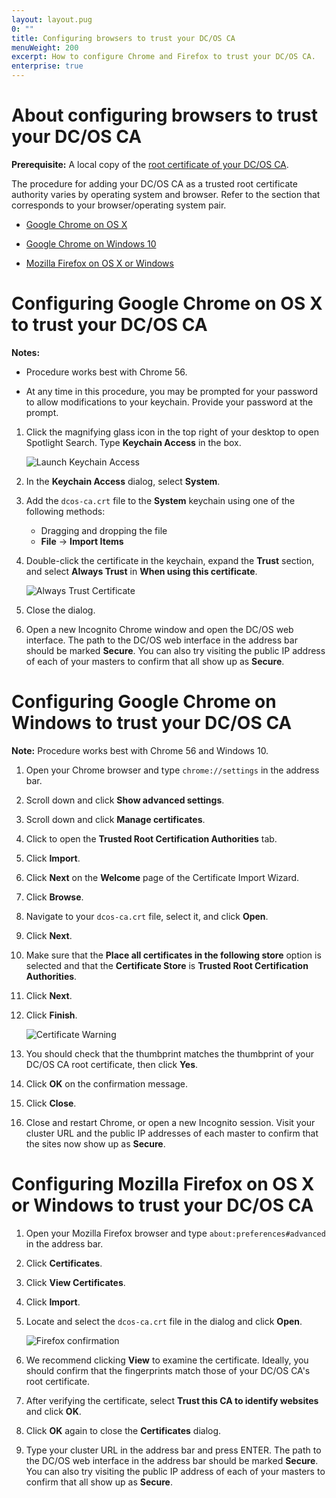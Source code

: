 ```yaml
---
layout: layout.pug
0: ""
title: Configuring browsers to trust your DC/OS CA
menuWeight: 200
excerpt: How to configure Chrome and Firefox to trust your DC/OS CA.
enterprise: true
---
```

# About configuring browsers to trust your DC/OS CA

**Prerequisite:** A local copy of the [root certificate of your DC/OS CA](/1.10/security/ent/tls-ssl/get-cert/).

The procedure for adding your DC/OS CA as a trusted root certificate authority varies by operating system and browser. Refer to the section that corresponds to your browser/operating system pair.

- [Google Chrome on OS X](#osx-chrome)

- [Google Chrome on Windows 10](#win-chrome)

- [Mozilla Firefox on OS X or Windows](#osx-win-firefox)

# <a name="osx-chrome"></a>Configuring Google Chrome on OS X to trust your DC/OS CA

**Notes:**

- Procedure works best with Chrome 56.

- At any time in this procedure, you may be prompted for your password to allow modifications to your keychain. Provide your password at the prompt.

1. Click the magnifying glass icon in the top right of your desktop to open Spotlight Search. Type **Keychain Access** in the box.
    
    ![Launch Keychain Access](/1.10/img/osx-chrome-launch-keychain.png)

2. In the **Keychain Access** dialog, select **System**.

3. Add the `dcos-ca.crt` file to the **System** keychain using one of the following methods:
    
    - Dragging and dropping the file
    - **File** -> **Import Items** 

4. Double-click the certificate in the keychain, expand the **Trust** section, and select **Always Trust** in **When using this certificate**.
    
    ![Always Trust Certificate](/1.10/img/osx-chrome-always-trust.png)

5. Close the dialog.

6. Open a new Incognito Chrome window and open the DC/OS web interface. The path to the DC/OS web interface in the address bar should be marked **Secure**. You can also try visiting the public IP address of each of your masters to confirm that all show up as **Secure**.

# <a name="win-chrome"></a>Configuring Google Chrome on Windows to trust your DC/OS CA

**Note:** Procedure works best with Chrome 56 and Windows 10.

1. Open your Chrome browser and type `chrome://settings` in the address bar.

2. Scroll down and click **Show advanced settings**.

3. Scroll down and click **Manage certificates**.

4. Click to open the **Trusted Root Certification Authorities** tab.

5. Click **Import**.

6. Click **Next** on the **Welcome** page of the Certificate Import Wizard.

7. Click **Browse**.

8. Navigate to your `dcos-ca.crt` file, select it, and click **Open**.

9. Click **Next**.

10. Make sure that the **Place all certificates in the following store** option is selected and that the **Certificate Store** is **Trusted Root Certification Authorities**.

11. Click **Next**.

12. Click **Finish**.
    
    ![Certificate Warning](/1.10/img/chrome-win-sec-wrning.png)

13. You should check that the thumbprint matches the thumbprint of your DC/OS CA root certificate, then click **Yes**.

14. Click **OK** on the confirmation message.

15. Click **Close**.

16. Close and restart Chrome, or open a new Incognito session. Visit your cluster URL and the public IP addresses of each master to confirm that the sites now show up as **Secure**.

# <a name="osx-win-firefox"></a>Configuring Mozilla Firefox on OS X or Windows to trust your DC/OS CA

1. Open your Mozilla Firefox browser and type `about:preferences#advanced` in the address bar.

2. Click **Certificates**.

3. Click **View Certificates**.

4. Click **Import**.

5. Locate and select the `dcos-ca.crt` file in the dialog and click **Open**.
    
    ![Firefox confirmation](/1.10/img/osx-ff-confirm.png)

6. We recommend clicking **View** to examine the certificate. Ideally, you should confirm that the fingerprints match those of your DC/OS CA's root certificate.

7. After verifying the certificate, select **Trust this CA to identify websites** and click **OK**.

8. Click **OK** again to close the **Certificates** dialog.

9. Type your cluster URL in the address bar and press ENTER. The path to the DC/OS web interface in the address bar should be marked **Secure**. You can also try visiting the public IP address of each of your masters to confirm that all show up as **Secure**.
